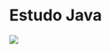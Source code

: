 # Estudo Java
<img src="https://static.wixstatic.com/media/0a7ff7_4e4e83b254a241a8a0b486e0e5eeb9bd~mv2.jpg/v1/fill/w_1000,h_667,al_c,q_85,usm_0.66_1.00_0.01/0a7ff7_4e4e83b254a241a8a0b486e0e5eeb9bd~mv2.jpg">
